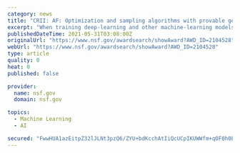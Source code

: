 ```yaml
---
category: news
title: "CRII: AF: Optimization and sampling algorithms with provable generalization and runtime guarantees, with applications to deep learning"
excerpt: "When training deep-learning and other machine-learning models, one would like to train in such a way that the generalization error of the trained model, that is, the ..."
publishedDateTime: 2021-05-31T03:08:00Z
originalUrl: "https://www.nsf.gov/awardsearch/showAward?AWD_ID=2104528"
webUrl: "https://www.nsf.gov/awardsearch/showAward?AWD_ID=2104528"
type: article
quality: 0
heat: 0
published: false

provider:
  name: nsf.gov
  domain: nsf.gov

topics:
  - Machine Learning
  - AI

secured: "FwwHUA1azEitpZ32lJLNt3pzQ6/ZYU+bdKcchAtIiQcUCpIKUWWfm+qOF0h0EJqwnIMAvZsaqXJk+ltfdIPJumWtTXKhQvxtdzJD6ZOJDlEAWz6onuz8fI48VGDKX18t6xYMI/pmTawiaHX8Iu8Ow8ssrtAPP89ZsPZ53nDaY+R9CbxLX/4Wzq5/io8b5MtKAaDmtVfi+KPXM4yrD48qiZMGiNSaJhtJw1fEExLqXRbStZdGNtWtsiL6IVwLbIlCuvErkgHsbZG7xT2Xr0qm5U62ThhIN57pPWTuA0akiG6zCx7X3Ix4x/sIq3DON3CsjDdRRTbEuA9UJi1XSSH6V0YsnKijmo2Ldi7VetDU4aU=;mYHSBYsBc0p+7KcR+Oay8Q=="
---
```


